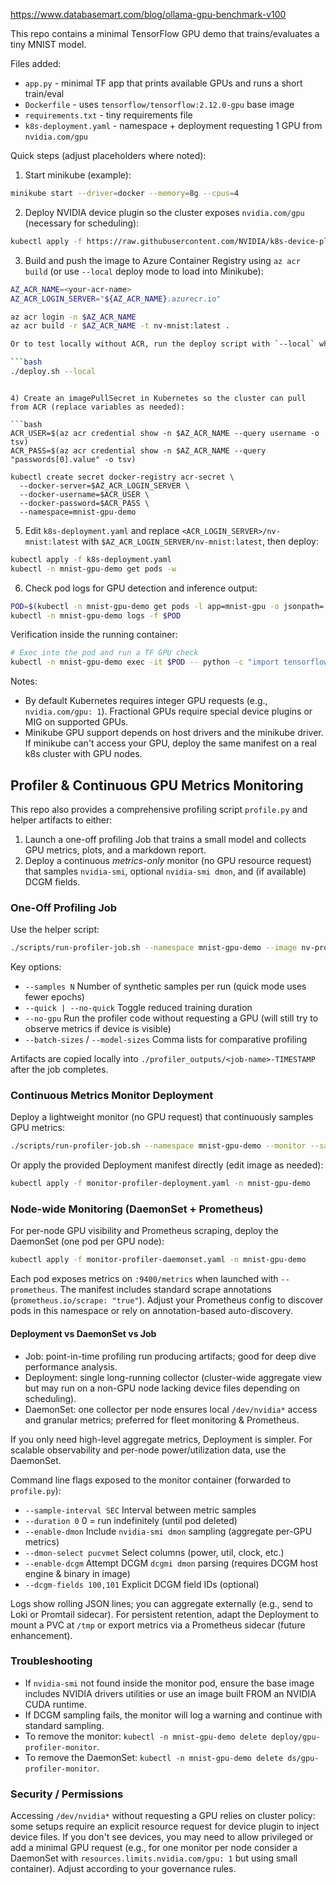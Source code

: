 

https://www.databasemart.com/blog/ollama-gpu-benchmark-v100

This repo contains a minimal TensorFlow GPU demo that trains/evaluates a tiny MNIST model.

Files added:
- `app.py` - minimal TF app that prints available GPUs and runs a short train/eval
- `Dockerfile` - uses `tensorflow/tensorflow:2.12.0-gpu` base image
- `requirements.txt` - tiny requirements file
- `k8s-deployment.yaml` - namespace + deployment requesting 1 GPU from `nvidia.com/gpu`

Quick steps (adjust placeholders where noted):

1) Start minikube (example):

```bash
minikube start --driver=docker --memory=8g --cpus=4
```

2) Deploy NVIDIA device plugin so the cluster exposes `nvidia.com/gpu` (necessary for scheduling):

```bash
kubectl apply -f https://raw.githubusercontent.com/NVIDIA/k8s-device-plugin/master/nvidia-device-plugin.yml
```

3) Build and push the image to Azure Container Registry using `az acr build` (or use `--local` deploy mode to load into Minikube):

```bash
AZ_ACR_NAME=<your-acr-name>
AZ_ACR_LOGIN_SERVER="${AZ_ACR_NAME}.azurecr.io"

az acr login -n $AZ_ACR_NAME
az acr build -r $AZ_ACR_NAME -t nv-mnist:latest .

Or to test locally without ACR, run the deploy script with `--local` which will build the image locally and load it into minikube:

```bash
./deploy.sh --local
```
```

4) Create an imagePullSecret in Kubernetes so the cluster can pull from ACR (replace variables as needed):

```bash
ACR_USER=$(az acr credential show -n $AZ_ACR_NAME --query username -o tsv)
ACR_PASS=$(az acr credential show -n $AZ_ACR_NAME --query "passwords[0].value" -o tsv)

kubectl create secret docker-registry acr-secret \
  --docker-server=$AZ_ACR_LOGIN_SERVER \
  --docker-username=$ACR_USER \
  --docker-password=$ACR_PASS \
  --namespace=mnist-gpu-demo
```

5) Edit `k8s-deployment.yaml` and replace `<ACR_LOGIN_SERVER>/nv-mnist:latest` with `$AZ_ACR_LOGIN_SERVER/nv-mnist:latest`, then deploy:

```bash
kubectl apply -f k8s-deployment.yaml
kubectl -n mnist-gpu-demo get pods -w
```

6) Check pod logs for GPU detection and inference output:

```bash
POD=$(kubectl -n mnist-gpu-demo get pods -l app=mnist-gpu -o jsonpath='{.items[0].metadata.name}')
kubectl -n mnist-gpu-demo logs -f $POD
```

Verification inside the running container:

```bash
# Exec into the pod and run a TF GPU check
kubectl -n mnist-gpu-demo exec -it $POD -- python -c "import tensorflow as tf; print(tf.config.list_physical_devices('GPU'))"
```

Notes:
- By default Kubernetes requires integer GPU requests (e.g., `nvidia.com/gpu: 1`). Fractional GPUs require special device plugins or MIG on supported GPUs.
- Minikube GPU support depends on host drivers and the minikube driver. If minikube can't access your GPU, deploy the same manifest on a real k8s cluster with GPU nodes.

## Profiler & Continuous GPU Metrics Monitoring

This repo also provides a comprehensive profiling script `profile.py` and helper artifacts to either:

1. Launch a one-off profiling Job that trains a small model and collects GPU metrics, plots, and a markdown report.
2. Deploy a continuous *metrics-only* monitor (no GPU resource request) that samples `nvidia-smi`, optional `nvidia-smi dmon`, and (if available) DCGM fields.

### One-Off Profiling Job

Use the helper script:

```bash
./scripts/run-profiler-job.sh --namespace mnist-gpu-demo --image nv-profiler:latest --samples 5000 --quick
```

Key options:
- `--samples N`            Number of synthetic samples per run (quick mode uses fewer epochs)
- `--quick | --no-quick`   Toggle reduced training duration
- `--no-gpu`               Run the profiler code without requesting a GPU (will still try to observe metrics if device is visible)
- `--batch-sizes` / `--model-sizes`  Comma lists for comparative profiling

Artifacts are copied locally into `./profiler_outputs/<job-name>-TIMESTAMP` after the job completes.

### Continuous Metrics Monitor Deployment

Deploy a lightweight monitor (no GPU request) that continuously samples GPU metrics:

```bash
./scripts/run-profiler-job.sh --namespace mnist-gpu-demo --monitor --sample-interval 5 --enable-dmon
```

Or apply the provided Deployment manifest directly (edit image as needed):

```bash
kubectl apply -f monitor-profiler-deployment.yaml -n mnist-gpu-demo
```

### Node-wide Monitoring (DaemonSet + Prometheus)

For per-node GPU visibility and Prometheus scraping, deploy the DaemonSet (one pod per GPU node):

```bash
kubectl apply -f monitor-profiler-daemonset.yaml -n mnist-gpu-demo
```

Each pod exposes metrics on `:9400/metrics` when launched with `--prometheus`. The manifest includes standard scrape annotations (`prometheus.io/scrape: "true"`). Adjust your Prometheus config to discover pods in this namespace or rely on annotation-based auto-discovery.

#### Deployment vs DaemonSet vs Job
- Job: point-in-time profiling run producing artifacts; good for deep dive performance analysis.
- Deployment: single long-running collector (cluster-wide aggregate view but may run on a non-GPU node lacking device files depending on scheduling).
- DaemonSet: one collector per node ensures local `/dev/nvidia*` access and granular metrics; preferred for fleet monitoring & Prometheus.

If you only need high-level aggregate metrics, Deployment is simpler. For scalable observability and per-node power/utilization data, use the DaemonSet.

Command line flags exposed to the monitor container (forwarded to `profile.py`):
- `--sample-interval SEC`  Interval between metric samples
- `--duration 0`           0 = run indefinitely (until pod deleted)
- `--enable-dmon`          Include `nvidia-smi dmon` sampling (aggregate per-GPU metrics)
- `--dmon-select pucvmet`  Select columns (power, util, clock, etc.)
- `--enable-dcgm`          Attempt DCGM `dcgmi dmon` parsing (requires DCGM host engine & binary in image)
- `--dcgm-fields 100,101`  Explicit DCGM field IDs (optional)

Logs show rolling JSON lines; you can aggregate externally (e.g., send to Loki or Promtail sidecar). For persistent retention, adapt the Deployment to mount a PVC at `/tmp` or export metrics via a Prometheus sidecar (future enhancement).

### Troubleshooting

- If `nvidia-smi` not found inside the monitor pod, ensure the base image includes NVIDIA drivers utilities or use an image built FROM an NVIDIA CUDA runtime.
- If DCGM sampling fails, the monitor will log a warning and continue with standard sampling.
- To remove the monitor: `kubectl -n mnist-gpu-demo delete deploy/gpu-profiler-monitor`.
 - To remove the DaemonSet: `kubectl -n mnist-gpu-demo delete ds/gpu-profiler-monitor`.

### Security / Permissions

Accessing `/dev/nvidia*` without requesting a GPU relies on cluster policy: some setups require an explicit resource request for device plugin to inject device files. If you don't see devices, you may need to allow privileged or add a minimal GPU request (e.g., for one monitor per node consider a DaemonSet with `resources.limits.nvidia.com/gpu: 1` but using small container). Adjust according to your governance rules.

